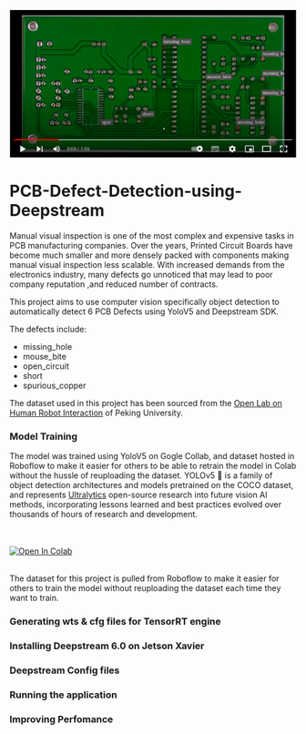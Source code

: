 [![Everything Is AWESOME](https://github.com/clintonoduor/PCB-Defect-Detection-using-Deepstream/blob/main/pcbscreenshot.png?raw=true)](https://www.youtube.com/watch?v=op_TjAQFLfs)


# PCB-Defect-Detection-using-Deepstream
Manual visual inspection is one of the most complex and expensive tasks in PCB manufacturing companies. Over the years, Printed Circuit Boards have become much smaller and more densely packed with components making manual visual inspection less scalable. With increased demands from the electronics industry, many defects go unnoticed that may lead to poor company reputation ,and reduced number of contracts.

This project aims to use computer vision specifically object detection to automatically detect 6 PCB Defects using YoloV5 and Deepstream SDK.



The defects include:
-  missing_hole  
-  mouse_bite
-  open_circuit
-  short    
-  spurious_copper

The dataset used in this project has been sourced from the [Open Lab on Human Robot Interaction](https://robotics.pkusz.edu.cn/resources/datasetENG/) of Peking University.

### Model Training

The model was trained using YoloV5 on Gogle Collab, and dataset hosted in Roboflow to make it easier for others to be able to retrain the model in Colab without the hussle of reuploading the dataset. YOLOv5 🚀 is a family of object detection architectures and models pretrained on the COCO dataset, and represents <a href="https://ultralytics.com">Ultralytics</a> open-source research into future vision AI methods, incorporating lessons learned and best practices evolved over thousands of hours of research and development.

<br>
<br>
   <a href="https://colab.research.google.com/drive/14ETRA3gC7nVnPUXXj7qjund3eFIQMKvv"><img src="https://colab.research.google.com/assets/colab-badge.svg" alt="Open In Colab"></a>
<br>
<br>

The dataset for this project is pulled from Roboflow to make it easier for others to train the model without reuploading the dataset each time they want to train.
   
### Generating wts & cfg files for TensorRT engine
### Installing Deepstream 6.0 on Jetson Xavier
### Deepstream Config files
### Running the application
### Improving Perfomance

